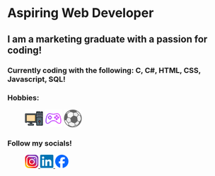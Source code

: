 # Aspiring Web Developer

## I am a marketing graduate with a passion for coding!
### Currently coding with the following: C, C#, HTML, CSS, Javascript, SQL!


### Hobbies:
<figure>
  <div> <img src="computer.png" width=40 height=40> <img src="controller.png" width=40 height=40> <img src="ball.png" width=40 height=40> </div>
</figure>

### Follow my socials!

<figure>
  <div id="badges">
    <a href="https://www.instagram.com/gtouf7">
      <img src="insta.png" width=30 height=30>
    </a>
    <a href="https://www.linkedin.com/in/georgiostoufexis7/">
      <img src="linkedin.png" width=30 height=30>
    </a>
    <a href="https://www.facebook.com/giorgostoufexis30">
      <img src="fb.png" width=30 height=30>
    </a>
  </div>
</figure>




<!--
**gtouf7/gtouf7** is a ✨ _special_ ✨ repository because its `README.md` (this file) appears on your GitHub profile.

Here are some ideas to get you started:

- 🔭 I’m currently working on ...
- 🌱 I’m currently learning ...
- 👯 I’m looking to collaborate on ...
- 🤔 I’m looking for help with ...
- 💬 Ask me about ...
- 📫 How to reach me: ...
- 😄 Pronouns: ...
- ⚡ Fun fact: ...
-->
